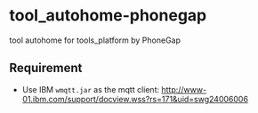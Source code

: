 tool_autohome-phonegap
======================

tool autohome for tools_platform by PhoneGap

## Requirement
* Use IBM `wmqtt.jar` as the mqtt client: 
http://www-01.ibm.com/support/docview.wss?rs=171&uid=swg24006006
